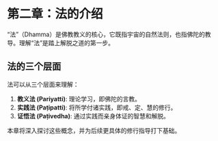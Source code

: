 ---
---

# 第二章：法的介绍

“法”（Dhamma）是佛教教义的核心，它既指宇宙的自然法则，也指佛陀的教导。理解“法”是踏上解脱之道的第一步。

## 法的三个层面

法可以从三个层面来理解：

1.  **教义法 (Pariyatti)**: 理论学习，即佛陀的言教。
2.  **实践法 (Paṭipatti)**: 将所学付诸实践，即戒、定、慧的修行。
3.  **证悟法 (Paṭivedha)**: 通过实践而亲身体证的智慧和解脱。

本章将深入探讨这些概念，并为后续更具体的修行指导打下基础。